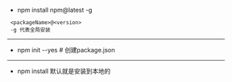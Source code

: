 - npm install npm@latest -g
```
 <packageName>@<version>
 -g 代表全局安装
```

----

- npm init --yes # 创建package.json
 
----
 
- npm install 默认就是安装到本地的
